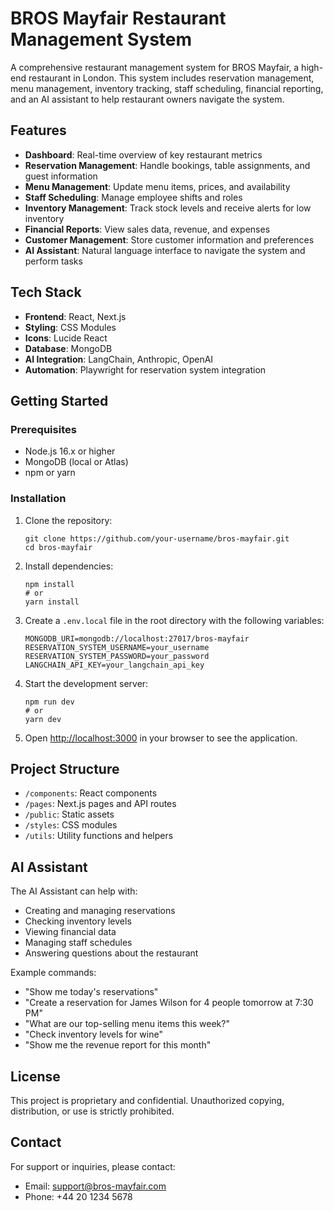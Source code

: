 # BROS Mayfair Restaurant Management System

A comprehensive restaurant management system for BROS Mayfair, a high-end restaurant in London. This system includes reservation management, menu management, inventory tracking, staff scheduling, financial reporting, and an AI assistant to help restaurant owners navigate the system.

## Features

- **Dashboard**: Real-time overview of key restaurant metrics
- **Reservation Management**: Handle bookings, table assignments, and guest information
- **Menu Management**: Update menu items, prices, and availability
- **Staff Scheduling**: Manage employee shifts and roles
- **Inventory Management**: Track stock levels and receive alerts for low inventory
- **Financial Reports**: View sales data, revenue, and expenses
- **Customer Management**: Store customer information and preferences
- **AI Assistant**: Natural language interface to navigate the system and perform tasks

## Tech Stack

- **Frontend**: React, Next.js
- **Styling**: CSS Modules
- **Icons**: Lucide React
- **Database**: MongoDB
- **AI Integration**: LangChain, Anthropic, OpenAI
- **Automation**: Playwright for reservation system integration

## Getting Started

### Prerequisites

- Node.js 16.x or higher
- MongoDB (local or Atlas)
- npm or yarn

### Installation

1. Clone the repository:
   ```
   git clone https://github.com/your-username/bros-mayfair.git
   cd bros-mayfair
   ```

2. Install dependencies:
   ```
   npm install
   # or
   yarn install
   ```

3. Create a `.env.local` file in the root directory with the following variables:
   ```
   MONGODB_URI=mongodb://localhost:27017/bros-mayfair
   RESERVATION_SYSTEM_USERNAME=your_username
   RESERVATION_SYSTEM_PASSWORD=your_password
   LANGCHAIN_API_KEY=your_langchain_api_key
   ```

4. Start the development server:
   ```
   npm run dev
   # or
   yarn dev
   ```

5. Open [http://localhost:3000](http://localhost:3000) in your browser to see the application.

## Project Structure

- `/components`: React components
- `/pages`: Next.js pages and API routes
- `/public`: Static assets
- `/styles`: CSS modules
- `/utils`: Utility functions and helpers

## AI Assistant

The AI Assistant can help with:

- Creating and managing reservations
- Checking inventory levels
- Viewing financial data
- Managing staff schedules
- Answering questions about the restaurant

Example commands:
- "Show me today's reservations"
- "Create a reservation for James Wilson for 4 people tomorrow at 7:30 PM"
- "What are our top-selling menu items this week?"
- "Check inventory levels for wine"
- "Show me the revenue report for this month"

## License

This project is proprietary and confidential. Unauthorized copying, distribution, or use is strictly prohibited.

## Contact

For support or inquiries, please contact:
- Email: support@bros-mayfair.com
- Phone: +44 20 1234 5678